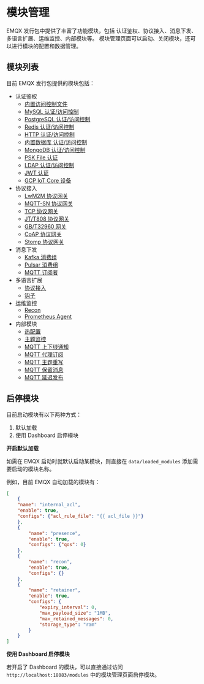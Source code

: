 # 模块管理

EMQX 发行包中提供了丰富了功能模块，包括 认证鉴权、协议接入、消息下发、多语言扩展、运维监控、内部模块等。
模块管理页面可以启动、关闭模块，还可以进行模块的配置和数据管理。

## 模块列表

目前 EMQX 发行包提供的模块包括：

- 认证鉴权
  - [内置访问控制文件](./internal_acl.md)
  - [MySQL 认证/访问控制](./mysql_authentication.md)
  - [PostgreSQL 认证/访问控制](./pgsql_authentication.md)
  - [Redis 认证/访问控制](./redis_authentication.md)
  - [HTTP 认证/访问控制](./http_authentication.md)
  - [内置数据库 认证/访问控制](./mnesia_authentication.md)
  - [MongoDB 认证/访问控制](./mongo_authentication.md)
  - [PSK File 认证](./psk_authentication.md)
  - [LDAP 认证/访问控制](./ldap_authentication.md)
  - [JWT 认证](./jwt_authentication.md)
  - [GCP IoT Core 设备](./GCP_device.md)
- 协议接入
  - [LwM2M 协议网关](./lwm2m_protocol.md)
  - [MQTT-SN 协议网关](./mqtt_sn_protocol.md)
  - [TCP 协议网关](./tcp_protocol.md)
  - [JT/T808 协议网关](./jt808_protocol.md)
  - [GB/T32960 网关](./gbt32960_protocol.md)
  - [CoAP 协议网关](./coap_protocol.md)
  - [Stomp 协议网关](./stomp_protocol.md)
- 消息下发
  - [Kafka 消费组](./kafka_consumer.md)
  - [Pulsar 消费组](./pulsar_consumer.md)
  - [MQTT 订阅者](./mqtt_subscriber.md)
- 多语言扩展
  - [协议接入](./exproto.md)
  - [钩子](./exhook.md)
- 运维监控
  - [Recon](./recon.md)
  - [Prometheus Agent](./prometheus.md)
- 内部模块
  - [热配置](./hot_confs.md)
  - [主题监控](./topic_metrics.md)
  - [MQTT 上下线通知](./presence.md)
  - [MQTT 代理订阅](./subscription.md)
  - [MQTT 主题重写](./topic_rewrite.md)
  - [MQTT 保留消息](./retainer.md)
  - [MQTT 延迟发布](./delayed_publish.md)
  


## 启停模块

目前启动模块有以下两种方式：

1.  默认加载
2.  使用 Dashboard 启停模块


**开启默认加载**

如需在 EMQX 启动时就默认启动某模块，则直接在 `data/loaded_modules` 添加需要启动的模块名称。

例如，目前 EMQX 自动加载的模块有：

```json
[
    {
    "name": "internal_acl",
    "enable": true,
    "configs": {"acl_rule_file": "{{ acl_file }}"}
    },
    {
        "name": "presence",
        "enable": true,
        "configs": {"qos": 0}
    },
    {
        "name": "recon",
        "enable": true,
        "configs": {}
    },
    {
        "name": "retainer",
        "enable": true,
        "configs": {
            "expiry_interval": 0,
            "max_payload_size": "1MB",
            "max_retained_messages": 0,
            "storage_type": "ram"
        }
    }
]
```

**使用 Dashboard 启停模块**

若开启了 Dashboard 的模块，可以直接通过访问 `http://localhost:18083/modules` 中的模块管理页面启停模块。

